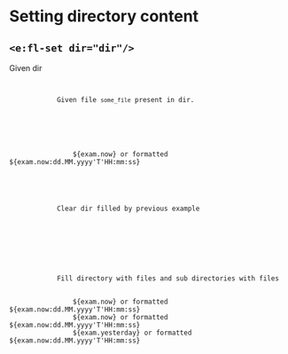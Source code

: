# Setting directory content
## `<e:fl-set dir="dir"/>`

<div>
    <e:summary/>
    <e:given>
        Given dir <code c:echo="dir"/>
    </e:given>
    <e:example name="Directory will be cleared">
        <e:given>
            Given file <code c:set="#name">some_file</code> <span c:assertTrue="addFile(#name)">present in dir.</span>
            <e:fl-show dir="dir"/>
        </e:given>
        <e:then print="true">
            <e:fl-set dir="dir">
                <file name="empty_file"/>
                <file name="content_from_external_file" from="data/test.xml" autoFormat="true" lineNumbers="true"/>
                <file name="inline_content">${exam.now} or formatted ${exam.now:dd.MM.yyyy'T'HH:mm:ss}</file>
            </e:fl-set>
        </e:then>
    </e:example>
    <e:example name="Empty command can be used to clear dir">
        <e:given>
            Clear dir filled by previous example
            <e:fl-show dir="dir"/>
        </e:given>
        <e:then print="true">
            <e:fl-set dir="dir"/>
        </e:then>
    </e:example>
    <e:example name="Files will be created in sub directories">
        <e:given>
            Fill directory with files and sub directories with files
            <e:fl-set dir="dir">
                <file name="empty_file"/>
                <file name="subdir/file_content">${exam.now} or formatted ${exam.now:dd.MM.yyyy'T'HH:mm:ss}</file>
                <file name="subdir/file_content2">${exam.now} or formatted ${exam.now:dd.MM.yyyy'T'HH:mm:ss}</file>
                <file name="subdir/subsubdir/file_content">${exam.yesterday} or formatted ${exam.now:dd.MM.yyyy'T'HH:mm:ss}</file>
            </e:fl-set>
        </e:given>
        <e:then print="true">
            <e:fl-show dir="dir"/>
        </e:then>
    </e:example>
</div>